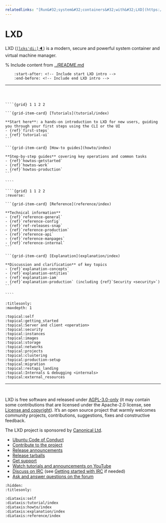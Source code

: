 ```yaml
---
relatedlinks: "[Run&#32;system&#32;containers&#32;with&#32;LXD](https://canonical.com/lxd), [Open&#32;source&#32;for&#32;beginners:&#32;setting&#32;up&#32;your&#32;dev&#32;environment&#32;with&#32;LXD](https://ubuntu.com/blog/open-source-for-beginners-dev-environment-with-lxd)"
---
```


# LXD

LXD (<a href="#" title="Listen" onclick="document.getElementById('player').play();return false;">`[lɛks'di:]`&#128264;</a>) is a modern, secure and powerful system container and virtual machine manager.

<audio id="player"><source src="_static/lxd.mp3" type="audio/mpeg"></audio>

% Include content from [../README.md](../README.md)
```{include} ../README.md
    :start-after: <!-- Include start LXD intro -->
    :end-before: <!-- Include end LXD intro -->
```

---

```{rst-class} hclass2
```

```{rubric} In this documentation
```

`````{only} diataxis

````{grid} 1 1 2 2

```{grid-item-card} [Tutorials](tutorial/index)

**Start here**: a hands-on introduction to LXD for new users, guiding you through your first steps using the CLI or the UI
- {ref}`first-steps`
- {ref}`tutorial-ui`
```

```{grid-item-card} [How-to guides](howto/index)

**Step-by-step guides** covering key operations and common tasks
- {ref}`howtos-getstarted`
- {ref}`howtos-work`
- {ref}`howtos-production`
```

````

````{grid} 1 1 2 2
:reverse:

```{grid-item-card} [Reference](reference/index)

**Technical information**
- {ref}`reference-general`
- {ref}`reference-config`
- {ref}`ref-releases-snap`
- {ref}`reference-production`
- {ref}`reference-api`
- {ref}`reference-manpages`
- {ref}`reference-internal`
```

```{grid-item-card} [Explanation](explanation/index)

**Discussion and clarification** of key topics
- {ref}`explanation-concepts`
- {ref}`explanation-entities`
- {ref}`explanation-iam`
- {ref}`explanation-production` (including {ref}`Security <security>`)
```

````

`````

```{filtered-toctree}
:titlesonly:
:maxdepth: 1

:topical:self
:topical:getting_started
:topical:Server and client <operation>
:topical:security
:topical:instances
:topical:images
:topical:storage
:topical:networks
:topical:projects
:topical:clustering
:topical:production-setup
:topical:migration
:topical:restapi_landing
:topical:Internals & debugging <internals>
:topical:external_resources
```

---

```{rst-class} hclass2
```

```{rubric} Project and community
```

LXD is free software and released under [AGPL-3.0-only](https://www.gnu.org/licenses/agpl-3.0.en.html) (it may contain some contributions that are licensed under the Apache-2.0 license, see [License and copyright](contributing)).
It’s an open source project that warmly welcomes community projects, contributions, suggestions, fixes and constructive feedback.

The LXD project is sponsored by [Canonical Ltd](https://canonical.com/).

- [Ubuntu Code of Conduct](https://ubuntu.com/community/ethos/code-of-conduct)
- [Contribute to the project](contributing.md)
- [Release announcements](https://discourse.ubuntu.com/c/lxd/news/143)
- [Release tarballs](https://github.com/canonical/lxd/releases/)
- [Get support](support.md)
- [Watch tutorials and announcements on YouTube](https://www.youtube.com/c/LXDvideos)
- [Discuss on IRC](https://web.libera.chat/#lxd) (see [Getting started with IRC](https://discourse.ubuntu.com/t/getting-started-with-irc/37907) if needed)
- [Ask and answer questions on the forum](https://discourse.ubuntu.com/c/lxd/126)

```{filtered-toctree}
:hidden:
:titlesonly:

:diataxis:self
:diataxis:tutorial/index
:diataxis:howto/index
:diataxis:explanation/index
:diataxis:reference/index
```
